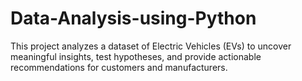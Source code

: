 # Data-Analysis-using-Python
This project analyzes a dataset of Electric Vehicles (EVs) to uncover meaningful insights, test hypotheses, and provide actionable recommendations for customers and manufacturers.
